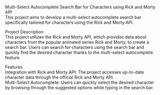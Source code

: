 Multi-Select Autocomplete Search Bar for Characters using Rick and Morty API<br>
This project aims to develop a multi-select autocomplete search bar specifically tailored for characters using the Rick and Morty API.<br>

Project Description<br>
This project utilizes the Rick and Morty API, which provides data about characters from the popular animated series Rick and Morty, to create a search bar. Users can search for characters using the search bar and quickly find the desired character thanks to the multi-select autocomplete feature.<br>

Features<br>
Integration with Rick and Morty API: The project accesses up-to-date character data through the official Rick and Morty API.<br>
Multi-Select Autocomplete: Users can quickly select the desired character by browsing through the suggested options while typing in the search bar.<br>
